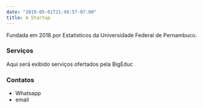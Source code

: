 ```yaml
---
date: "2019-05-01T21:49:57-07:00"
title: A Startup
---
```


Fundada em 2018 por Estatísticos da Universidade Federal de Pernambuco. 



### Serviços  

Aqui será exibido  serviços ofertados pela BigEduc


### Contatos
 
* Whatsapp
* email 